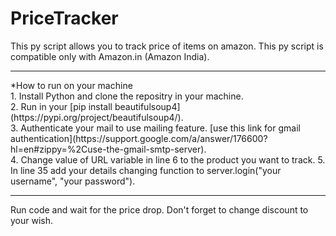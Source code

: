 # PriceTracker

This py script allows you to track price of items on amazon. This py script is compatible only with Amazon.in (Amazon India).
<hr>
*How to run on your machine
<br>
1. Install Python and clone the repositry in your machine.<br>
2. Run in your [pip install beautifulsoup4](https://pypi.org/project/beautifulsoup4/).<br>
3. Authenticate your mail to use mailing feature. [use this link for gmail authentication](https://support.google.com/a/answer/176600?hl=en#zippy=%2Cuse-the-gmail-smtp-server).<br>
4. Change value of URL variable in line 6 to the product you want to track.
5. In line 35 add your details changing function to server.login("your username", "your password").
<hr>
Run code and wait for the price drop. Don't forget to change discount to your wish.
